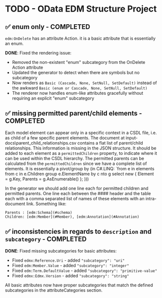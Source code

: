 # TODO - OData EDM Structure Project

## ✅ enum only - COMPLETED

`edm:OnDelete` has an attribute Action. it is a basic attribute that is essentially an enum.

**DONE**: Fixed the rendering issue:
- Removed the non-existent "enum" subcategory from the OnDelete Action attribute
- Updated the generator to detect when there are symbols but no subcategory
- Now renders as `Basic (Cascade, None, SetNull, SetDefault)` instead of the awkward `Basic (enum or Cascade, None, SetNull, SetDefault)`
- The renderer now handles enum-like attributes gracefully without requiring an explicit "enum" subcategory

## ✅ missing permitted parent/child elements - COMPLETED
Each model element can appear only in a specific context in a CSDL file, i.e. as child of a few specific parent elements.
The document at input-docs\parent_child_relationships.csv contains a flat list of parent/child relationships.
This information is missing in the JSON structure. It should be added to each element as a `permittedChildren` property, to indicate where it can be used within the CSDL hierarchy.
The permitted parents can be calculated from the `permittedChildren` since we have a complete list of elements. It is essentially a pivot/group by (in C#.LINQ: `from e in elements from c in e.Children group e.ElementName by c nto g select new { Element = g.Key, Parents = g.AsEnumerable() }; )))

In the generator we should add one line each for permitted children and permitted parents.
One line each between the #### header and the table each with a comma separated list of names of these elements with an intra-document link. 
Something like:
```
Parents : [edm:Schema](#schema)
Children: [edm:Member](#Member), [edm:Annotation](#Annotation) 
``` 

## ✅ inconsistencies in regards to `description` and `subcategory` - COMPLETED
**DONE**: Fixed missing subcategories for basic attributes:
- Fixed `edmx:Reference.Uri` - added `"subcategory": "uri"`
- Fixed `edm:Member.Value` - added `"subcategory": "integer"`  
- Fixed `edm:Term.DefaultValue` - added `"subcategory": "primitive-value"`
- Fixed `edmx:Edmx.Version` - added `"subcategory": "string"`

All basic attributes now have proper subcategories that match the defined subcategories in the attributeCategories section.